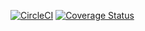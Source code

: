 [![CircleCI](https://circleci.com/gh/CDAT/cdutil.svg?style=svg)](https://circleci.com/gh/CDAT/cdutil)
[![Coverage Status](https://coveralls.io/repos/github/CDAT/cdutil/badge.svg?branch=master)](https://coveralls.io/github/CDAT/cdutil?branch=master)
